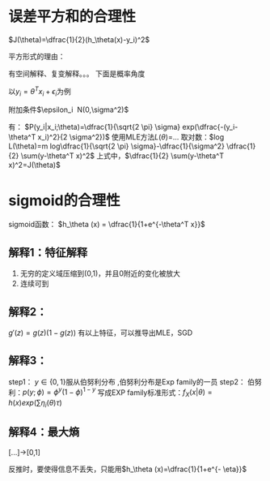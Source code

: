 # 误差平方和的合理性
$J(\theta)=\dfrac{1}{2}(h_\theta(x)-y_i)^2$

平方形式的理由：

有空间解释、复变解释。。。
下面是概率角度

以$y_i=\theta ^T x_i +\epsilon_i$为例

附加条件$\epsilon_i $~$N(0,\sigma^2)$

有：
$P(y_i|x_i;\theta)=\dfrac{1}{\sqrt{2 \pi} \sigma} exp(\dfrac{-(y_i- \theta^T x_i)^2}{2 \sigma^2})$
使用MLE方法$L(\theta)=$...
取对数：$log L(\theta)=m log\dfrac{1}{\sqrt{2 \pi} \sigma}-\dfrac{1}{\sigma^2} \dfrac{1}{2} \sum(y-\theta^T x)^2$
上式中，$\dfrac{1}{2} \sum(y-\theta^T x)^2=J(\theta)$

# sigmoid的合理性
sigmoid函数：
$h_\theta (x) = \dfrac{1}{1+e^{-\theta^T x}}$
## 解释1：特征解释
1. 无穷的定义域压缩到(0,1)，并且0附近的变化被放大
2. 连续可到

## 解释2：
$g'(z)=g(z)(1-g(z))$
有以上特征，可以推导出MLE，SGD

## 解释3：
step1：
$y \in \{ 0,1 \}$服从伯努利分布 ,伯努利分布是Exp family的一员
step2：
伯努利：$p(y;\phi)=\phi^y(1-\phi)^{1-y}$
写成EXP family标准形式：$f_X(x|\theta)=h(x)exp(\sum \eta_i(\theta) \tau )$

## 解释4：最大熵
[...]→[0,1]

反推时，要使得信息不丢失，只能用$h_\theta (x)=\dfrac{1}{1+e^{- \eta}}$
